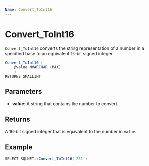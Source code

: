 ```yaml
---
Name: Convert_ToInt16
---
```


# Convert_ToInt16

`Convert_ToInt16` converts the string representation of a number in a specified base to an equivalent 16-bit signed integer.

```csharp
Convert_ToInt16 (
	@value NVARCHAR (MAX)
	)
RETURNS SMALLINT
```

## Parameters

  - **value**: A string that contains the number to convert.

## Returns

A 16-bit signed integer that is equivalent to the number in `value`.

## Example

```csharp
SELECT SQLNET::Convert_ToInt16('251')
```

